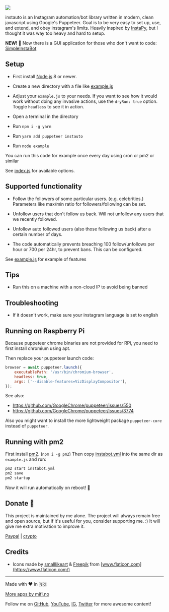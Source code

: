 ![](logo.png)

instauto is an Instagram automation/bot library written in modern, clean javascript using Google's Puppeteer. Goal is to be very easy to set up, use, and extend, and obey instagram's limits. Heavily inspired by [InstaPy](https://github.com/timgrossmann/InstaPy), but I thought it was way too heavy and hard to setup.

**NEW! 🎉**
Now there is a GUI application for those who don't want to code: [SimpleInstaBot](https://mifi.github.io/SimpleInstaBot/)


## Setup

- First install [Node.js](https://nodejs.org/en/) 8 or newer.

- Create a new directory with a file like [example.js](https://github.com/mifi/instauto/blob/master/example.js)

- Adjust your `example.js` to your needs. If you want to see how it would work without doing any invasive actions, use the `dryRun: true` option. Toggle `headless` to see it in action.

- Open a terminal in the directory

- Run `npm i -g yarn`

- Run `yarn add puppeteer instauto`

- Run `node example`

You can run this code for example once every day using cron or pm2 or similar

See [index.js](https://github.com/mifi/instauto/blob/master/index.js) for available options.

## Supported functionality

- Follow the followers of some particular users. (e.g. celebrities.) Parameters like max/min ratio for followers/following can be set.

- Unfollow users that don't follow us back. Will not unfollow any users that we recently followed.

- Unfollow auto followed users (also those following us back) after a certain number of days.

- The code automatically prevents breaching 100 follow/unfollows per hour or 700 per 24hr, to prevent bans. This can be configured.

See [example.js](https://github.com/mifi/instauto/blob/master/example.js) for example of features

## Tips
- Run this on a machine with a non-cloud IP to avoid being banned

## Troubleshooting

- If it doesn't work, make sure your instagram language is set to english

## Running on Raspberry Pi

Because puppeteer chrome binaries are not provided for RPi, you need to first install chromium using apt.

Then replace your puppeteer launch code:

```js
browser = await puppeteer.launch({
    executablePath: '/usr/bin/chromium-browser',
    headless: true,
    args: ['--disable-features=VizDisplayCompositor'],
});
```

See also:
- https://github.com/GoogleChrome/puppeteer/issues/550
- https://github.com/GoogleChrome/puppeteer/issues/3774

Also you might want to install the more lightweight package `puppeteer-core` instead of `puppeteer`.

## Running with pm2
First install [pm2](https://github.com/Unitech/pm2). (`npm i -g pm2`) Then copy [instabot.yml](https://github.com/mifi/instauto/blob/master/instabot.yml) into the same dir as `example.js` and run:

```bash
pm2 start instabot.yml
pm2 save
pm2 startup
```

Now it will run automatically on reboot! 🙌

## Donate 🙈

This project is maintained by me alone. The project will always remain free and open source, but if it's useful for you, consider supporting me. :) It will give me extra motivation to improve it.

[Paypal](https://paypal.me/mifino/usd) | [crypto](https://mifi.no/thanks)

## Credits

- Icons made by [smalllikeart](https://www.flaticon.com/authors/smalllikeart) & [Freepik](https://www.flaticon.com/authors/freepik) from [www.flaticon.com](https://www.flaticon.com/)

---

Made with ❤️ in 🇳🇴

[More apps by mifi.no](https://mifi.no/)

Follow me on [GitHub](https://github.com/mifi/), [YouTube](https://www.youtube.com/channel/UC6XlvVH63g0H54HSJubURQA), [IG](https://www.instagram.com/mifi.no/), [Twitter](https://twitter.com/mifi_no) for more awesome content!

